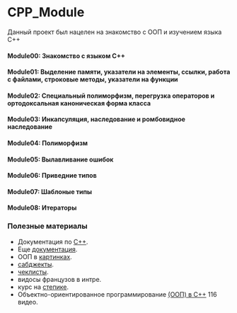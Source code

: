 # CPP_Module

Данный проект был нацелен на знакомство с ООП и изучением языка C++

#### Module00: Знакомство с языком C++
#### Module01: Выделение памяти, указатели на элементы, ссылки, работа с файлами, строковые методы, указатели на функции
#### Module02: Специальный полиморфизм, перегрузка операторов и ортодоксальная каноническая форма класса
#### Module03: Инкапсуляция, наследование и ромбовидное наследование
#### Module04: Полиморфизм
#### Module05: Вылавливание ошибок
#### Module06: Приведние типов
#### Module07: Шаблоные типы
#### Module08: Итераторы

### Полезные материалы
+ Документация по [С++](https://ravesli.com/uroki-cpp/).
+ Еще [документация](https://metanit.com/cpp/tutorial/2.10.php).
+ ООП в [картинках](https://habr.com/ru/post/463125/).
+ [сабджекты](https://github.com/luta-wolf/CPP-Module/tree/master/subjects).
+ [чеклисты](https://github.com/mharriso/school21-checklists).
+ видосы французов в интре.
+ курс на [степике](https://stepik.org/course/7/syllabus).
+ Объектно-ориентированное программирование [(ООП) в C++](https://www.youtube.com/playlist?list=PLQOaTSbfxUtBm7DxblJZShqBQnBAVzlXX) 116 видео.
